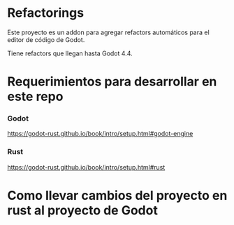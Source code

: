 # Refactorings

Este proyecto es un addon para agregar refactors automáticos para el editor de código de Godot.

Tiene refactors que llegan hasta Godot 4.4.

# Requerimientos para desarrollar en este repo

### Godot

https://godot-rust.github.io/book/intro/setup.html#godot-engine

### Rust

https://godot-rust.github.io/book/intro/setup.html#rust

# Como llevar cambios del proyecto en rust al proyecto de Godot

